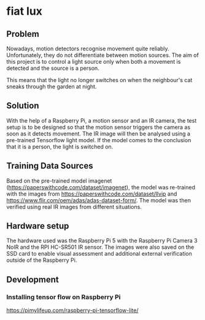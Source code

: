 # fiat lux

## Problem
Nowadays, motion detectors recognise movement quite reliably. Unfortunately, they do not differentiate between motion sources. The aim of this project is to control a light source only when both a movement is detected and the source is a person.

This means that the light no longer switches on when the neighbour's cat sneaks through the garden at night.

## Solution
With the help of a Raspberry Pi, a motion sensor and an IR camera, the test setup is to be designed so that the motion sensor triggers the camera as soon as it detects movement. The IR image will then be analysed using a pre-trained Tensorflow light model. If the model comes to the conclusion that it is a person, the light is switched on.

## Training Data Sources
Based on the pre-trained model imagenet (https://paperswithcode.com/dataset/imagenet), the model was re-trained with the images from https://paperswithcode.com/dataset/llvip and https://www.flir.com/oem/adas/adas-dataset-form/. The model was then verified using real IR images from different situations.

## Hardware setup
The hardware used was the Raspberry Pi 5 with the Raspberry Pi Camera 3 NoIR and the RPI HC-SR501 IR sensor. The images were also saved on the SSD card to enable visual assessment and additional external verification outside of the Raspberry Pi.

## Development
### Installing tensor flow on Raspberry Pi
https://pimylifeup.com/raspberry-pi-tensorflow-lite/

